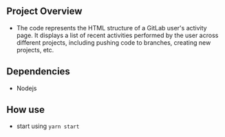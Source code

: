 ## Project Overview

* The code represents the HTML structure of a GitLab user's activity page. It displays a list of recent activities performed by the user across different projects, including pushing code to branches, creating new projects, etc.

## Dependencies
* Nodejs


## How use
* start using ` yarn start `